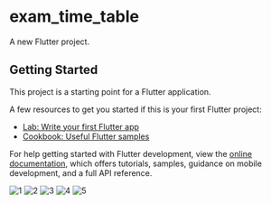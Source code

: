 # exam_time_table

A new Flutter project.

## Getting Started

This project is a starting point for a Flutter application.

A few resources to get you started if this is your first Flutter project:

- [Lab: Write your first Flutter app](https://docs.flutter.dev/get-started/codelab)
- [Cookbook: Useful Flutter samples](https://docs.flutter.dev/cookbook)

For help getting started with Flutter development, view the
[online documentation](https://docs.flutter.dev/), which offers tutorials,
samples, guidance on mobile development, and a full API reference.


![1](https://user-images.githubusercontent.com/78250384/232242380-07aab840-09fe-4940-83d9-9dc178104481.png)
![2](https://user-images.githubusercontent.com/78250384/232242508-bd65c2aa-685d-4019-a6e9-b692fce82eb3.png)
![3](https://user-images.githubusercontent.com/78250384/232242561-ffd51748-3ad2-4b2d-96f3-b66bfd3f090c.png)
![4](https://user-images.githubusercontent.com/78250384/232242755-b2f88180-5a05-4007-b75c-4071744ad26e.png)
![5](https://user-images.githubusercontent.com/78250384/232242950-000987d0-91f9-44f6-96db-ab0db8d8af6c.png)
